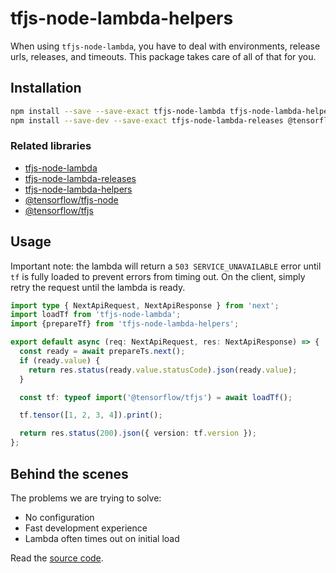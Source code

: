 # tfjs-node-lambda-helpers

When using `tfjs-node-lambda`, you have to deal with environments, release urls, releases, and timeouts. This package takes care of all of that for you.

## Installation

```bash
npm install --save --save-exact tfjs-node-lambda tfjs-node-lambda-helpers
npm install --save-dev --save-exact tfjs-node-lambda-releases @tensorflow/tfjs-node @tensorflow/tfjs
```

### Related libraries

- [tfjs-node-lambda](https://www.npmjs.com/package/tfjs-node-lambda)
- [tfjs-node-lambda-releases](https://www.npmjs.com/package/tfjs-node-lambda-releases)
- [tfjs-node-lambda-helpers](https://www.npmjs.com/package/tfjs-node-lambda-helpers)
- [@tensorflow/tfjs-node](https://www.npmjs.com/package/@tensorflow/tfjs-node)
- [@tensorflow/tfjs](https://www.npmjs.com/package/@tensorflow/tfjs)

## Usage

Important note: the lambda will return a `503 SERVICE_UNAVAILABLE` error until `tf` is fully loaded to prevent errors from timing out. On the client, simply retry the request until the lambda is ready.

```ts
import type { NextApiRequest, NextApiResponse } from 'next';
import loadTf from 'tfjs-node-lambda';
import {prepareTf} from 'tfjs-node-lambda-helpers';

export default async (req: NextApiRequest, res: NextApiResponse) => {
  const ready = await prepareTs.next();
  if (ready.value) {
    return res.status(ready.value.statusCode).json(ready.value);
  }

  const tf: typeof import('@tensorflow/tfjs') = await loadTf();

  tf.tensor([1, 2, 3, 4]).print();

  return res.status(200).json({ version: tf.version });
};
```

## Behind the scenes

The problems we are trying to solve:

- No configuration
- Fast development experience
- Lambda often times out on initial load

Read the [source code](https://github.com/jlarmstrongiv/tfjs-node-lambda-helpers#readme).
